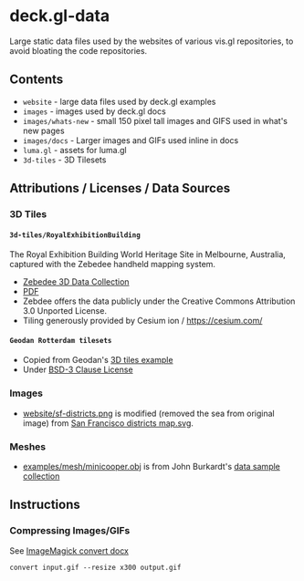 # deck.gl-data

Large static data files used by the websites of various vis.gl repositories, to avoid bloating the code repositories.

## Contents

* `website` - large data files used by deck.gl examples
* `images` - images used by deck.gl docs
* `images/whats-new` - small 150 pixel tall images and GIFS used in what's new pages
* `images/docs` - Larger images and GIFs used inline in docs
* `luma.gl` - assets for luma.gl
* `3d-tiles` - 3D Tilesets

## Attributions / Licenses / Data Sources

### 3D Tiles

#### `3d-tiles/RoyalExhibitionBuilding`

The Royal Exhibition Building World Heritage Site in Melbourne, Australia, captured with the Zebedee handheld mapping system.

- [Zebedee 3D Data Collection](https://data.csiro.au/dap/landingpage?list=SEA&pid=csiro:13281&sb=RELEVANCE&rn=5&rpp=25&p=1&tr=8&q=zebedee&dr=all)
- [PDF](https://data.csiro.au/dap/SupportingAttachment?collectionId=13281&fileId=790)
 - Zebdee offers the data publicly under the Creative Commons Attribution 3.0 Unported License.
- Tiling generously provided by Cesium ion / https://cesium.com/

#### `Geodan Rotterdam tilesets`

- Copied from Geodan's [3D tiles example](https://github.com/Geodan/mapbox-3dtiles)
- Under [BSD-3 Clause License](https://github.com/Geodan/mapbox-3dtiles/blob/master/LICENSE)

### Images

- [website/sf-districts.png](https://github.com/uber-common/deck.gl-data/blob/master/website/sf-districts.png) is modified (removed the sea from original image) from [San Francisco districts map.svg](https://commons.wikimedia.org/wiki/File:San_Francisco_districts_map.svg).

### Meshes

- [examples/mesh/minicooper.obj](https://github.com/uber-common/deck.gl-data/blob/master/examples/mesh/minicooper.obj) is from John Burkardt's [data sample collection](https://people.sc.fsu.edu/~jburkardt/data/data.html)

## Instructions

### Compressing Images/GIFs

See [ImageMagick convert docx](https://www.imagemagick.org/script/convert.php)

```
convert input.gif --resize x300 output.gif
```
